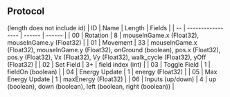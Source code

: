 ## Protocol
(length does not include id)
| ID |       Name        | Length | Fields |
| -- | ----------------- | ------ | ------ |
| 00 | Rotation          | 8      | mouseInGame.x (Float32), mouseInGame.y (Float32) |
| 01 | Movement          | 33     | mouseInGame.x (Float32), mouseInGame.y (Float32), onGround (boolean), pos.x (Float32), pos.y (Float32), Vx (Float32), Vy (Float32), walk_cycle (Float32), yOff (Float32) |
| 02 | Set Field         | 3+     | field index (int) |
| 03 | Toggle Field      | 1      | fieldOn (boolean) |
| 04 | Energy Update     | 1      | energy (Float32) |
| 05 | Max Energy Update | 1      | maxEnergy (Float32) |
| 06 | Inputs (up/down)  | 4      | up (boolean), down (boolean), left (boolean, right (boolean)) |